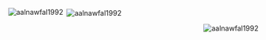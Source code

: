 <p><img align="left" src="https://github-readme-stats.vercel.app/api/top-langs?username=aalnawfal1992&show_icons=true&locale=en&layout=compact" alt="aalnawfal1992" /></p>

<p>&nbsp;<img align="center" src="https://github-readme-stats.vercel.app/api?username=aalnawfal1992&show_icons=true&locale=en" alt="aalnawfal1992" /></p>

<p><img align="right" src="https://github-readme-streak-stats.herokuapp.com/?user=aalnawfal1992&" alt="aalnawfal1992" /></p>
